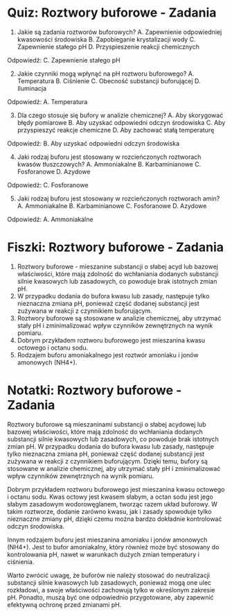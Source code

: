  # Quiz: Roztwory buforowe - Zadania

1. Jakie są zadania roztworów buforowych?
A. Zapewnienie odpowiedniej kwasowości środowiska
B. Zapobieganie krystalizacji wody
C. Zapewnienie stałego pH
D. Przyspieszenie reakcji chemicznych

Odpowiedź: C. Zapewnienie stałego pH

2. Jakie czynniki mogą wpłynąć na pH roztworu buforowego?
A. Temperatura
B. Ciśnienie
C. Obecność substancji buforującej
D. Iluminacja

Odpowiedź: A. Temperatura

3. Dla czego stosuje się bufory w analizie chemicznej?
A. Aby skorygować błędy pomiarowe
B. Aby uzyskać odpowiedni odczyn środowiska
C. Aby przyspieszyć reakcje chemiczne
D. Aby zachować stałą temperaturę

Odpowiedź: B. Aby uzyskać odpowiedni odczyn środowiska

4. Jaki rodzaj buforu jest stosowany w rozcieńczonych roztworach kwasów tłuszczowych?
A. Ammoniakalne
B. Karbaminianowe
C. Fosforanowe
D. Azydowe

Odpowiedź: C. Fosforanowe

5. Jaki rodzaj buforu jest stosowany w rozcieńczonych roztworach amin?
A. Ammoniakalne
B. Karbaminianowe
C. Fosforanowe
D. Azydowe

Odpowiedź: A. Ammoniakalne

# Fiszki: Roztwory buforowe - Zadania

1. Roztwory buforowe - mieszanine substancji o słabej acyd lub bazowej właściwości, które mają zdolność do wchłaniania dodanych substancji silnie kwasowych lub zasadowych, co powoduje brak istotnych zmian pH.
2. W przypadku dodania do bufora kwasu lub zasady, następuje tylko nieznaczna zmiana pH, ponieważ część dodanej substancji jest zużywana w reakcji z czynnikiem buforującym.
3. Roztwory buforowe są stosowane w analizie chemicznej, aby utrzymać stały pH i zminimalizować wpływ czynników zewnętrznych na wynik pomiaru.
4. Dobrym przykładem roztworu buforowego jest mieszanina kwasu octowego i octanu sodu.
5. Rodzajem buforu amoniakalnego jest roztwór amoniaku i jonów amonowych (NH4+).

# Notatki: Roztwory buforowe - Zadania

Roztwory buforowe są mieszaninami substancji o słabej acydowej lub bazowej właściwości, które mają zdolność do wchłaniania dodanych substancji silnie kwasowych lub zasadowych, co powoduje brak istotnych zmian pH. W przypadku dodania do bufora kwasu lub zasady, następuje tylko nieznaczna zmiana pH, ponieważ część dodanej substancji jest zużywana w reakcji z czynnikiem buforującym. Dzięki temu, bufory są stosowane w analizie chemicznej, aby utrzymać stały pH i zminimalizować wpływ czynników zewnętrznych na wynik pomiaru.

Dobrym przykładem roztworu buforowego jest mieszanina kwasu octowego i octanu sodu. Kwas octowy jest kwasem słabym, a octan sodu jest jego słabym zasadowym wodorowęglanem, tworząc razem układ buforowy. W takim roztworze, dodanie zarówno kwasu, jak i zasady spowoduje tylko nieznaczne zmiany pH, dzięki czemu można bardzo dokładnie kontrolować odczyn środowiska.

Innym rodzajem buforu jest mieszanina amoniaku i jonów amonowych (NH4+). Jest to bufor amoniakalny, który również może być stosowany do kontrolowania pH, nawet w warunkach dużych zmian temperatury i ciśnienia.

Warto zwrócić uwagę, że buforów nie należy stosować do neutralizacji substancji silnie kwasowych lub zasadowych, ponieważ mogą one ulec rozkładowi, a swoje właściwości zachowują tylko w określonym zakresie pH. Ponadto, muszą być one odpowiednio przygotowane, aby zapewnić efektywną ochronę przed zmianami pH.